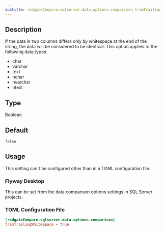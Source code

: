 ```yaml
---
subtitle: redgateCompare.sqlserver.data.options.comparison.trimTrailingWhiteSpace
---
```


## Description

If the data in two columns differs only by whitespace at the end of the string, the data will be considered to be identical. This option applies to the following data types:
- char
- varchar
- text
- nchar
- nvarchar
- ntext

## Type

Boolean

## Default

`false`

## Usage

This setting can't be configured other than in a TOML configuration file.

### Flyway Desktop

This can be set from the data comparison options settings in SQL Server projects.

### TOML Configuration File

```toml
[redgateCompare.sqlserver.data.options.comparison]
trimTrailingWhiteSpace = true
```
